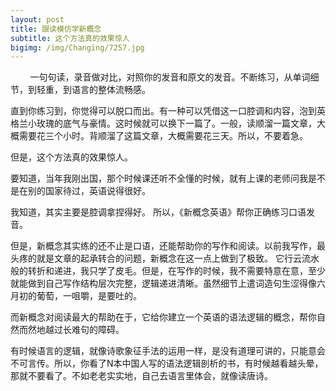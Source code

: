 ```yaml
---
layout: post
title: 跟读模仿学新概念
subtitle: 这个方法真的效果惊人
bigimg: /img/Changing/7257.jpg
---
```


&nbsp;&nbsp;&nbsp;&nbsp;&nbsp;&nbsp;&nbsp;&nbsp;一句句读，录音做对比，对照你的发音和原文的发音。不断练习，从单词细节，到轻重，到语言的整体流畅感。

直到你练习到，你觉得可以脱口而出。有一种可以凭借这一口腔调和内容，泡到英格兰小玫瑰的底气与豪情。这时候就可以换下一篇了。一般，读顺溜一篇文章，大概需要花三个小时。背顺溜了这篇文章，大概需要花三天。所以，不要着急。

但是，这个方法真的效果惊人。

要知道，当年我刚出国，那个时候课还听不全懂的时候，就有上课的老师问我是不是在别的国家待过，英语说得很好。

我知道，其实主要是腔调拿捏得好。
所以，《新概念英语》帮你正确练习口语发音。

但是，新概念其实练的还不止是口语，还能帮助你的写作和阅读。以前我写作，最头疼的就是文章的起承转合的问题，新概念在这一点上做到了极致。
它行云流水般的转折和递进，我只学了皮毛。但是，在写作的时候，我不需要特意在意，至少就能做到自己写作结构层次完整，逻辑递进清晰。虽然细节上遣词造句生涩得像六月初的葡萄，一咀嚼，是要吐的。

而新概念对阅读最大的帮助在于，它给你建立一个英语的语法逻辑的概念，帮你自然而然地越过长难句的障碍。

有时候语言的逻辑，就像诗歌象征手法的运用一样，是没有道理可讲的，只能意会不可言传。所以，你看了N本中国人写的语法逻辑剖析的书，有时候越看越头晕，那就不要看了。不如老老实实地，自己去语言里体会，就像读唐诗。
